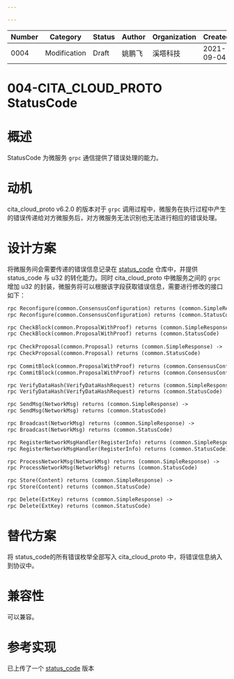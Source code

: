 ```yaml
---

---
```


| Number | Category     | Status | Author | Organization | Created    |
| ------ | ------------ | ------ | ------ | ------------ | ---------- |
| 0004   | Modification | Draft  | 姚鹏飞 | 溪塔科技     | 2021-09-04 |

# 004-CITA_CLOUD_PROTO StatusCode

# 概述

StatusCode 为微服务 `grpc` 通信提供了错误处理的能力。

# 动机

cita_cloud_proto v6.2.0 的版本对于 `grpc` 调用过程中，微服务在执行过程中产生的错误传递给对方微服务后，对方微服务无法识别也无法进行相应的错误处理。

# 设计方案

将微服务间会需要传递的错误信息记录在 [status_code](https://github.com/cita-cloud/status_code) 仓库中，并提供 status_code 与 u32 的转化能力。同时 cita_cloud_proto 中微服务之间的 `grpc` 增加 u32 的封装，微服务将可以根据该字段获取错误信息，需要进行修改的接口如下：
``` proto
rpc Reconfigure(common.ConsensusConfiguration) returns (common.SimpleResponse) ->
rpc Reconfigure(common.ConsensusConfiguration) returns (common.StatusCode)

rpc CheckBlock(common.ProposalWithProof) returns (common.SimpleResponse) ->
rpc CheckBlock(common.ProposalWithProof) returns (common.StatusCode)
 
rpc CheckProposal(common.Proposal) returns (common.SimpleResponse) ->
rpc CheckProposal(common.Proposal) returns (common.StatusCode)
 
rpc CommitBlock(common.ProposalWithProof) returns (common.ConsensusConfiguration) ->
rpc CommitBlock(common.ProposalWithProof) returns (common.ConsensusConfigurationRespond)

rpc VerifyDataHash(VerifyDataHashRequest) returns (common.SimpleResponse) ->
rpc VerifyDataHash(VerifyDataHashRequest) returns (common.StatusCode)

rpc SendMsg(NetworkMsg) returns (common.SimpleResponse) ->
rpc SendMsg(NetworkMsg) returns (common.StatusCode)

rpc Broadcast(NetworkMsg) returns (common.SimpleResponse) ->
rpc Broadcast(NetworkMsg) returns (common.StatusCode)

rpc RegisterNetworkMsgHandler(RegisterInfo) returns (common.SimpleResponse) ->
rpc RegisterNetworkMsgHandler(RegisterInfo) returns (common.StatusCode)

rpc ProcessNetworkMsg(NetworkMsg) returns (common.SimpleResponse) ->
rpc ProcessNetworkMsg(NetworkMsg) returns (common.StatusCode)

rpc Store(Content) returns (common.SimpleResponse) ->
rpc Store(Content) returns (common.StatusCode)

rpc Delete(ExtKey) returns (common.SimpleResponse) ->
rpc Delete(ExtKey) returns (common.StatusCode)
```

# 替代方案

将 status_code的所有错误枚举全部写入 cita_cloud_proto 中，将错误信息纳入到协议中。

# 兼容性

可以兼容。

# 参考实现

已上传了一个 [status_code](https://github.com/cita-cloud/status_code) 版本

